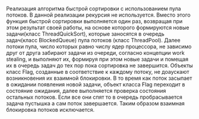 Реализация алгоритма быстрой сортировки с использованием пула потоков. В данной реализации рекурсия не используется. Вместо этого функция быстрой сортировки выполняется один раз, возвращая при этом результат своей работы, на основе которого формируются новые задачи(класс ThreadQuickSort), которые заносятся в очередь задач(класс BlockedQueue) пула потоков (класс ThreadPool). Далее потоки пула, число которых равно числу ядер процессора, не зависимо друг от друга забирают задачи из очереди, согласно концепции work stealing, и выполняют их, формируя при этом новые задачи и помещая их в очередь задач до тех пор пока сортировка не завершится.
Объекты класс Flag, созданные в соответствие к каждому потоку, не доаускают возникновения их взаимной блокировки. В то время как поток засыпает в ожидании появления новой задачи, объект класса Flag переходит в состояние ожидания, далее выполняется проверка состояния остальных потоков. Если все они спят то в очередь пробрасывается задача пустышка а сам поток завершается. Таким образом взаимная блокировка потоков исключается.  
